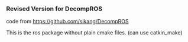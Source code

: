 ### Revised Version for DecompROS


code from https://github.com/sikang/DecompROS

This is the ros package without plain cmake files. (can use catkin\_make)
